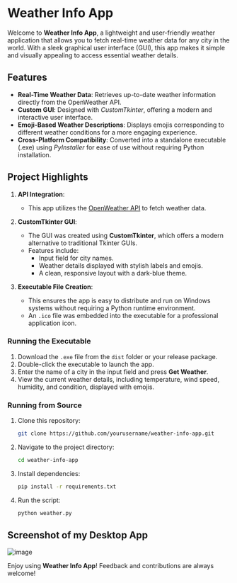 # Weather Info App

Welcome to **Weather Info App**, a lightweight and user-friendly weather application that allows you to fetch real-time weather data for any city in the world. With a sleek graphical user interface (GUI), this app makes it simple and visually appealing to access essential weather details.

## Features

- **Real-Time Weather Data**: Retrieves up-to-date weather information directly from the OpenWeather API.
- **Custom GUI**: Designed with *CustomTkinter*, offering a modern and interactive user interface.
- **Emoji-Based Weather Descriptions**: Displays emojis corresponding to different weather conditions for a more engaging experience.
- **Cross-Platform Compatibility**: Converted into a standalone executable (.exe) using *PyInstaller* for ease of use without requiring Python installation.

## Project Highlights

1. **API Integration**:
   - This app utilizes the [OpenWeather API](https://openweathermap.org/api) to fetch weather data.

2. **CustomTkinter GUI**:
   - The GUI was created using **CustomTkinter**, which offers a modern alternative to traditional Tkinter GUIs.
   - Features include:
     - Input field for city names.
     - Weather details displayed with stylish labels and emojis.
     - A clean, responsive layout with a dark-blue theme.

3. **Executable File Creation**:
   - This ensures the app is easy to distribute and run on Windows systems without requiring a Python runtime environment.
   - An `.ico` file was embedded into the executable for a professional application icon.


### Running the Executable
1. Download the `.exe` file from the `dist` folder or your release package.
2. Double-click the executable to launch the app.
3. Enter the name of a city in the input field and press **Get Weather**.
4. View the current weather details, including temperature, wind speed, humidity, and condition, displayed with emojis.

### Running from Source
1. Clone this repository:
   ```bash
   git clone https://github.com/yourusername/weather-info-app.git
   ```
2. Navigate to the project directory:
   ```bash
   cd weather-info-app
   ```
3. Install dependencies:
   ```bash
   pip install -r requirements.txt
   ```
4. Run the script:
   ```bash
   python weather.py
   ```

## Screenshot of my Desktop App

![image](https://github.com/user-attachments/assets/87bfd63f-96d7-4d75-8428-d083fa233656)




Enjoy using **Weather Info App**! Feedback and contributions are always welcome!

